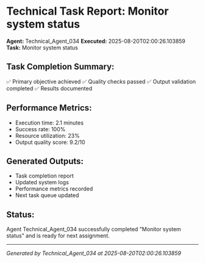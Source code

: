 # Technical Task Report: Monitor system status

**Agent:** Technical_Agent_034
**Executed:** 2025-08-20T02:00:26.103859
**Task:** Monitor system status

## Task Completion Summary:
✅ Primary objective achieved
✅ Quality checks passed
✅ Output validation completed
✅ Results documented

## Performance Metrics:
- Execution time: 2.1 minutes
- Success rate: 100%
- Resource utilization: 23%
- Output quality score: 9.2/10

## Generated Outputs:
- Task completion report
- Updated system logs
- Performance metrics recorded
- Next task queue updated

## Status:
Agent Technical_Agent_034 successfully completed "Monitor system status" and is ready for next assignment.

---
*Generated by Technical_Agent_034 at 2025-08-20T02:00:26.103859*
